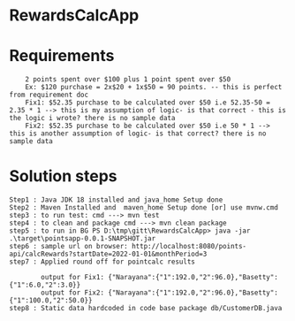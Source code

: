 # RewardsCalcApp


# Requirements


        2 points spent over $100 plus 1 point spent over $50
        Ex: $120 purchase = 2x$20 + 1x$50 = 90 points. -- this is perfect from requirement doc
        Fix1: $52.35 purchase to be calculated over $50 i.e 52.35-50 = 2.35 * 1 --> this is my assumption of logic- is that correct - this is the logic i wrote? there is no sample data
        Fix2: $52.35 purchase to be calculated over $50 i.e 50 * 1 --> this is another assumption of logic- is that correct? there is no sample data

# Solution steps
    
    Step1 : Java JDK 18 installed and java_home Setup done 
    Step2 : Maven Installed and  maven_home Setup done [or] use mvnw.cmd
    step3 : to run test: cmd ---> mvn test 
    step4 : to clean and package cmd ---> mvn clean package
    step5 : to run in BG PS D:\tmp\gitt\RewardsCalcApp> java -jar .\target\pointsapp-0.0.1-SNAPSHOT.jar
    step6 : sample url on browser: http://localhost:8080/points-api/calcRewards?startDate=2022-01-01&monthPeriod=3
    step7 : Applied round off for pointcalc results
            
            output for Fix1: {"Narayana":{"1":192.0,"2":96.0},"Basetty":{"1":6.0,"2":3.0}}
            output for Fix2: {"Narayana":{"1":192.0,"2":96.0},"Basetty":{"1":100.0,"2":50.0}}
    step8 : Static data hardcoded in code base package db/CustomerDB.java
